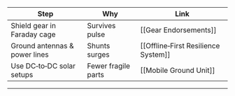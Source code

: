 |Step|Why|Link|
|---|---|---|
|Shield gear in Faraday cage|Survives pulse|[[Gear Endorsements]]|
|Ground antennas & power lines|Shunts surges|[[Offline‑First Resilience System]]|
|Use DC‑to‑DC solar setups|Fewer fragile parts|[[Mobile Ground Unit]]|  
---